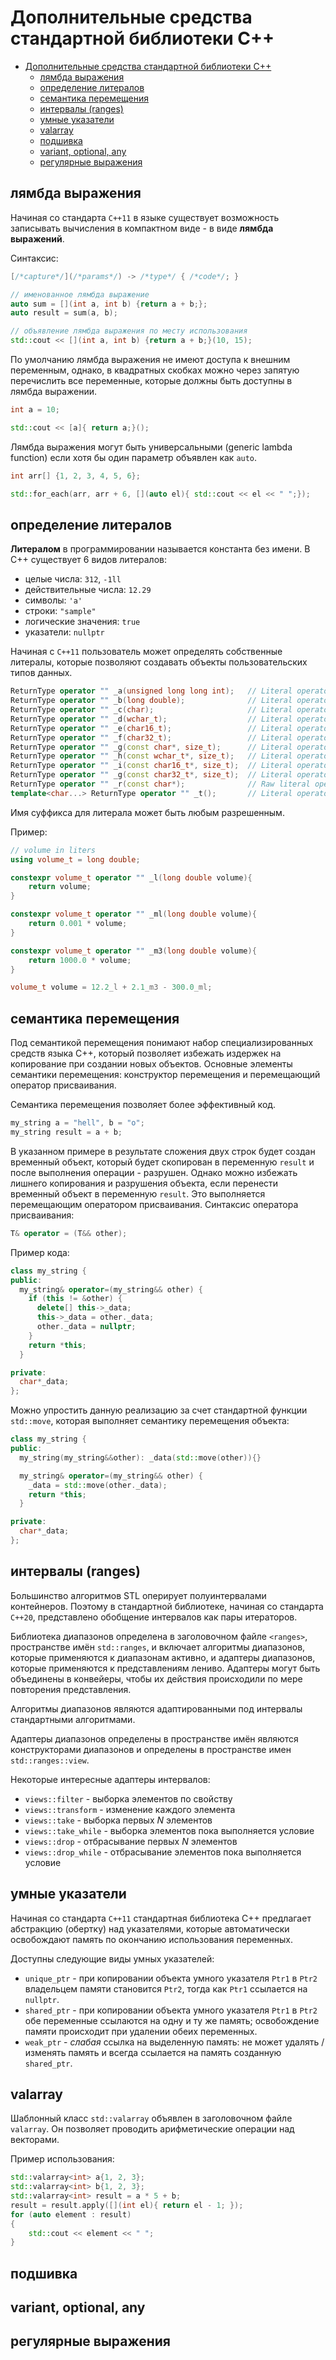 # Дополнительные средства стандартной библиотеки С++

- [Дополнительные средства стандартной библиотеки С++](#дополнительные-средства-стандартной-библиотеки-с)
  - [лямбда выражения](#лямбда-выражения)
  - [определение литералов](#определение-литералов)
  - [семантика перемещения](#семантика-перемещения)
  - [интервалы (ranges)](#интервалы-ranges)
  - [умные указатели](#умные-указатели)
  - [valarray](#valarray)
  - [подшивка](#подшивка)
  - [variant, optional, any](#variant-optional-any)
  - [регулярные выражения](#регулярные-выражения)

## лямбда выражения

Начиная со стандарта `C++11` в языке существует возможность записывать вычисления в компактном виде - в виде __лямбда выражений__.

Синтаксис:

```cpp
[/*capture*/](/*params*/) -> /*type*/ { /*code*/; }
```

```cpp
// именованное лямбда выражение
auto sum = [](int a, int b) {return a + b;};
auto result = sum(a, b);

// объявление лямбда выражения по месту использования
std::cout << [](int a, int b) {return a + b;}(10, 15);
```

По умолчанию лямбда выражения не имеют доступа к внешним переменным, однако, в квадратных скобках можно через запятую перечислить все переменные, которые должны быть доступны в лямбда выражении.

```cpp
int a = 10;

std::cout << [a]{ return a;}();
```

Лямбда выражения могут быть универсальными (generic lambda function) если хотя бы один параметр объявлен как `auto`.

```cpp
int arr[] {1, 2, 3, 4, 5, 6};

std::for_each(arr, arr + 6, [](auto el){ std::cout << el << " ";});
```

## определение литералов

__Литералом__ в программировании называется константа без имени. В С++ существует 6 видов литералов:

 * целые числа: `312`, `-1ll`
 * действительные числа: `12.29`
 * символы: `'a'`
 * строки: `"sample"`
 * логические значения: `true`
 * указатели: `nullptr`

Начиная с `C++11` пользователь может определять собственные литералы, которые позволяют создавать объекты пользовательских типов данных.

```cpp
ReturnType operator "" _a(unsigned long long int);   // Literal operator for user-defined INTEGRAL literal
ReturnType operator "" _b(long double);              // Literal operator for user-defined FLOATING literal
ReturnType operator "" _c(char);                     // Literal operator for user-defined CHARACTER literal
ReturnType operator "" _d(wchar_t);                  // Literal operator for user-defined CHARACTER literal
ReturnType operator "" _e(char16_t);                 // Literal operator for user-defined CHARACTER literal
ReturnType operator "" _f(char32_t);                 // Literal operator for user-defined CHARACTER literal
ReturnType operator "" _g(const char*, size_t);      // Literal operator for user-defined STRING literal
ReturnType operator "" _h(const wchar_t*, size_t);   // Literal operator for user-defined STRING literal
ReturnType operator "" _i(const char16_t*, size_t);  // Literal operator for user-defined STRING literal
ReturnType operator "" _g(const char32_t*, size_t);  // Literal operator for user-defined STRING literal
ReturnType operator "" _r(const char*);              // Raw literal operator
template<char...> ReturnType operator "" _t();       // Literal operator template
```

Имя суффикса для литерала может быть любым разрешенным.

Пример:

```cpp
// volume in liters
using volume_t = long double;

constexpr volume_t operator "" _l(long double volume){
    return volume;
}

constexpr volume_t operator "" _ml(long double volume){
    return 0.001 * volume;
}

constexpr volume_t operator "" _m3(long double volume){
    return 1000.0 * volume;
}

volume_t volume = 12.2_l + 2.1_m3 - 300.0_ml;
```

## семантика перемещения

Под семантикой перемещения понимают набор специализированных средств языка С++, который позволяет избежать издержек на копирование при создании новых объектов. Основные элементы семантики перемещения: конструктор перемещения и перемещающий оператор присваивания.

Семантика перемещения позволяет более эффективный код.

```cpp
my_string a = "hell", b = "o";
my_string result = a + b;
```

В указанном примере в результате сложения двух строк будет создан временный объект, который будет скопирован в переменную `result` и после выполнения операции - разрушен. Однако можно избежать лишнего копирования и разрушения объекта, если перенести временный объект в переменную `result`. Это выполняется перемещающим оператором присваивания. Синтаксис оператора присваивания:

```cpp
T& operator = (T&& other);
```

Пример кода:

```cpp
class my_string {
public:
  my_string& operator=(my_string&& other) {
    if (this != &other) {
      delete[] this->_data;
      this->_data = other._data;
      other._data = nullptr;
    }
    return *this;
  }

private:
  char*_data;
};
```

Можно упростить данную реализацию за счет стандартной функции `std::move`, которая выполняет семантику перемещения объекта:

```cpp
class my_string {
public:
  my_string(my_string&&other): _data(std::move(other)){}

  my_string& operator=(my_string&& other) {
    _data = std::move(other._data);
    return *this;
  }

private:
  char*_data;
};
```

## интервалы (ranges)

Большинство алгоритмов STL оперирует полуинтервалами контейнеров. Поэтому в стандартной библиотеке, начиная со стандарта `C++20`, представлено обобщение интервалов как пары итераторов.

Библиотека диапазонов определена в заголовочном файле `<ranges>`, пространстве имён `std::ranges`, и включает алгоритмы диапазонов, которые применяются к диапазонам активно, и адаптеры диапазонов, которые применяются к представлениям лениво. Адаптеры могут быть объединены в конвейеры, чтобы их действия происходили по мере повторения представления.

Алгоритмы диапазонов являются адаптированными под интервалы стандартными алгоритмами.

Адаптеры диапазонов определены в пространстве имён являются конструкторами диапазонов и определены в пространстве имен `std::ranges::view`.

Некоторые интересные адаптеры интервалов:

 * `views::filter` - выборка элементов по свойству
 * `views::transform` - изменение каждого элемента
 * `views::take` - выборка первых _N_ элементов
 * `views::take_while` - выборка элементов пока выполняется условие
 * `views::drop` - отбрасывание первых _N_ элементов
 * `views::drop_while` - отбрасывание элементов пока выполняется условие

## умные указатели

Начиная со стандарта `C++11` стандартная библиотека С++ предлагает абстракцию (обертку) над указателями, которые автоматически освобождают память по окончанию использования переменных.

Доступны следующие виды умных указателей:

* `unique_ptr` - при копировании объекта умного указателя `Ptr1` в `Ptr2` владельцем памяти становится `Ptr2`, тогда как `Ptr1` ссылается на `nullptr`.
* `shared_ptr` - при копировании объекта умного указателя `Ptr1` в `Ptr2` обе переменные ссылаются на одну и ту же память; освобождение памяти происходит при удалении обеих переменных.
* `weak_ptr` - _слабая_ ссылка на выделенную память: не может удалять / изменять память и всегда ссылается на память созданную `shared_ptr`.

## valarray

Шаблонный класс `std::valarray` объявлен в заголовочном файле `valarray`. Он позволяет проводить арифметические операции над векторами.

Пример использования:

```cpp
std::valarray<int> a{1, 2, 3};
std::valarray<int> b{1, 2, 3};
std::valarray<int> result = a * 5 + b;
result = result.apply([](int el){ return el - 1; });
for (auto element : result)
{
    std::cout << element << " ";
}
```

## подшивка

## variant, optional, any

## регулярные выражения


